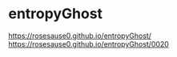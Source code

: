 # entropyGhost

https://rosesause0.github.io/entropyGhost/
https://rosesause0.github.io/entropyGhost/0020
